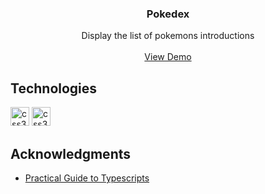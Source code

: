 <div align="center">
  <h3 align="center">Pokedex</h3>

  <p align="center">
    Display the list of pokemons introductions
    <br />
    <br />
    <a href="https://samkahchiin.github.io/pokedex/">View Demo</a>
  </p>
</div>

## Technologies

<p align="left">
  <img src="https://miro.medium.com/max/318/1*p1TndLk3UsGPBsM7qHPZIw.png" alt="css3" width="30" height="30"/>
  <img src="https://www.flaticon.com/free-icon/typescript_919832" alt="css3" width="30" height="30"/>
</p>

## Acknowledgments

- [Practical Guide to Typescripts](https://www.ibrahima-ndaw.com/blog/a-practical-guide-to-typescript/#build-a-pokedex-app-using-typescript)
